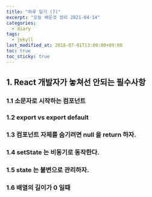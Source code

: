 ```yaml
---
title: "하루 일기 (7)"
excerpt: "오늘 배운것 정리 2021-04-14"
categories:
  - diary
tags:
  - jekyll
last_modified_at: 2018-07-01T13:00:00+09:00
toc: true
toc_sticky: true
---
```


## 1. React 개발자가 놓쳐선 안되는 필수사항 


### 1.1 소문자로 시작하는 컴포넌트

### 1.2 export vs export default

### 1.3 컴포넌트 자체를 숨기려면 null 을 return 하자.

### 1.4 setState 는 비동기로 동작한다.

### 1.5 state 는 불변으로 관리하자. 

### 1.6 배열의 길이가 0 일때
